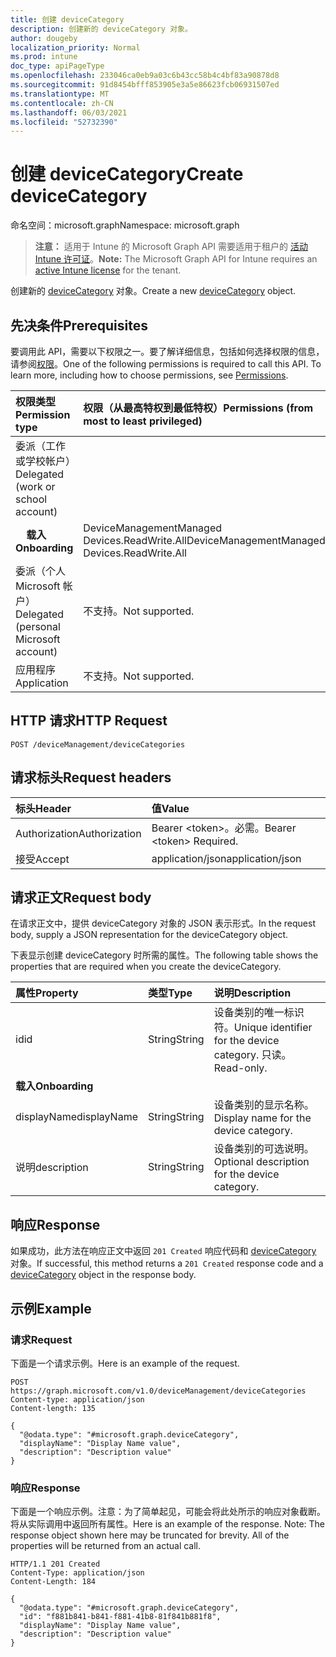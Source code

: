 ```yaml
---
title: 创建 deviceCategory
description: 创建新的 deviceCategory 对象。
author: dougeby
localization_priority: Normal
ms.prod: intune
doc_type: apiPageType
ms.openlocfilehash: 233046ca0eb9a03c6b43cc58b4c4bf83a90878d8
ms.sourcegitcommit: 91d8454bfff853905e3a5e86623fcb06931507ed
ms.translationtype: MT
ms.contentlocale: zh-CN
ms.lasthandoff: 06/03/2021
ms.locfileid: "52732390"
---
```

# <a name="create-devicecategory"></a><span data-ttu-id="ac8de-103">创建 deviceCategory</span><span class="sxs-lookup"><span data-stu-id="ac8de-103">Create deviceCategory</span></span>

<span data-ttu-id="ac8de-104">命名空间：microsoft.graph</span><span class="sxs-lookup"><span data-stu-id="ac8de-104">Namespace: microsoft.graph</span></span>

> <span data-ttu-id="ac8de-105">**注意：** 适用于 Intune 的 Microsoft Graph API 需要适用于租户的 [活动 Intune 许可证](https://go.microsoft.com/fwlink/?linkid=839381)。</span><span class="sxs-lookup"><span data-stu-id="ac8de-105">**Note:** The Microsoft Graph API for Intune requires an [active Intune license](https://go.microsoft.com/fwlink/?linkid=839381) for the tenant.</span></span>

<span data-ttu-id="ac8de-106">创建新的 [deviceCategory](../resources/intune-shared-devicecategory.md) 对象。</span><span class="sxs-lookup"><span data-stu-id="ac8de-106">Create a new [deviceCategory](../resources/intune-shared-devicecategory.md) object.</span></span>

## <a name="prerequisites"></a><span data-ttu-id="ac8de-107">先决条件</span><span class="sxs-lookup"><span data-stu-id="ac8de-107">Prerequisites</span></span>
<span data-ttu-id="ac8de-p101">要调用此 API，需要以下权限之一。要了解详细信息，包括如何选择权限的信息，请参阅[权限](/graph/permissions-reference)。</span><span class="sxs-lookup"><span data-stu-id="ac8de-p101">One of the following permissions is required to call this API. To learn more, including how to choose permissions, see [Permissions](/graph/permissions-reference).</span></span>

|<span data-ttu-id="ac8de-110">权限类型</span><span class="sxs-lookup"><span data-stu-id="ac8de-110">Permission type</span></span>|<span data-ttu-id="ac8de-111">权限（从最高特权到最低特权）</span><span class="sxs-lookup"><span data-stu-id="ac8de-111">Permissions (from most to least privileged)</span></span>|
|:---|:---|
|<span data-ttu-id="ac8de-112">委派（工作或学校帐户）</span><span class="sxs-lookup"><span data-stu-id="ac8de-112">Delegated (work or school account)</span></span>||
| <span data-ttu-id="ac8de-113">&nbsp; &nbsp; **载入**</span><span class="sxs-lookup"><span data-stu-id="ac8de-113">&nbsp; &nbsp; **Onboarding**</span></span> | <span data-ttu-id="ac8de-114">DeviceManagementManaged Devices.ReadWrite.All</span><span class="sxs-lookup"><span data-stu-id="ac8de-114">DeviceManagementManaged Devices.ReadWrite.All</span></span>|
|<span data-ttu-id="ac8de-115">委派（个人 Microsoft 帐户）</span><span class="sxs-lookup"><span data-stu-id="ac8de-115">Delegated (personal Microsoft account)</span></span>|<span data-ttu-id="ac8de-116">不支持。</span><span class="sxs-lookup"><span data-stu-id="ac8de-116">Not supported.</span></span>|
|<span data-ttu-id="ac8de-117">应用程序</span><span class="sxs-lookup"><span data-stu-id="ac8de-117">Application</span></span>|<span data-ttu-id="ac8de-118">不支持。</span><span class="sxs-lookup"><span data-stu-id="ac8de-118">Not supported.</span></span>|

## <a name="http-request"></a><span data-ttu-id="ac8de-119">HTTP 请求</span><span class="sxs-lookup"><span data-stu-id="ac8de-119">HTTP Request</span></span>
<!-- {
  "blockType": "ignored"
}
-->
``` http
POST /deviceManagement/deviceCategories
```

## <a name="request-headers"></a><span data-ttu-id="ac8de-120">请求标头</span><span class="sxs-lookup"><span data-stu-id="ac8de-120">Request headers</span></span>
|<span data-ttu-id="ac8de-121">标头</span><span class="sxs-lookup"><span data-stu-id="ac8de-121">Header</span></span>|<span data-ttu-id="ac8de-122">值</span><span class="sxs-lookup"><span data-stu-id="ac8de-122">Value</span></span>|
|:---|:---|
|<span data-ttu-id="ac8de-123">Authorization</span><span class="sxs-lookup"><span data-stu-id="ac8de-123">Authorization</span></span>|<span data-ttu-id="ac8de-124">Bearer &lt;token&gt;。必需。</span><span class="sxs-lookup"><span data-stu-id="ac8de-124">Bearer &lt;token&gt; Required.</span></span>|
|<span data-ttu-id="ac8de-125">接受</span><span class="sxs-lookup"><span data-stu-id="ac8de-125">Accept</span></span>|<span data-ttu-id="ac8de-126">application/json</span><span class="sxs-lookup"><span data-stu-id="ac8de-126">application/json</span></span>|

## <a name="request-body"></a><span data-ttu-id="ac8de-127">请求正文</span><span class="sxs-lookup"><span data-stu-id="ac8de-127">Request body</span></span>
<span data-ttu-id="ac8de-128">在请求正文中，提供 deviceCategory 对象的 JSON 表示形式。</span><span class="sxs-lookup"><span data-stu-id="ac8de-128">In the request body, supply a JSON representation for the deviceCategory object.</span></span>

<span data-ttu-id="ac8de-129">下表显示创建 deviceCategory 时所需的属性。</span><span class="sxs-lookup"><span data-stu-id="ac8de-129">The following table shows the properties that are required when you create the deviceCategory.</span></span>

|<span data-ttu-id="ac8de-130">属性</span><span class="sxs-lookup"><span data-stu-id="ac8de-130">Property</span></span>|<span data-ttu-id="ac8de-131">类型</span><span class="sxs-lookup"><span data-stu-id="ac8de-131">Type</span></span>|<span data-ttu-id="ac8de-132">说明</span><span class="sxs-lookup"><span data-stu-id="ac8de-132">Description</span></span>|
|:---|:---|:---|
|<span data-ttu-id="ac8de-133">id</span><span class="sxs-lookup"><span data-stu-id="ac8de-133">id</span></span>|<span data-ttu-id="ac8de-134">String</span><span class="sxs-lookup"><span data-stu-id="ac8de-134">String</span></span>|<span data-ttu-id="ac8de-135">设备类别的唯一标识符。</span><span class="sxs-lookup"><span data-stu-id="ac8de-135">Unique identifier for the device category.</span></span> <span data-ttu-id="ac8de-136">只读。</span><span class="sxs-lookup"><span data-stu-id="ac8de-136">Read-only.</span></span>|
|<span data-ttu-id="ac8de-137">**载入**</span><span class="sxs-lookup"><span data-stu-id="ac8de-137">**Onboarding**</span></span>|
|<span data-ttu-id="ac8de-138">displayName</span><span class="sxs-lookup"><span data-stu-id="ac8de-138">displayName</span></span>|<span data-ttu-id="ac8de-139">String</span><span class="sxs-lookup"><span data-stu-id="ac8de-139">String</span></span>|<span data-ttu-id="ac8de-140">设备类别的显示名称。</span><span class="sxs-lookup"><span data-stu-id="ac8de-140">Display name for the device category.</span></span>|
|<span data-ttu-id="ac8de-141">说明</span><span class="sxs-lookup"><span data-stu-id="ac8de-141">description</span></span>|<span data-ttu-id="ac8de-142">String</span><span class="sxs-lookup"><span data-stu-id="ac8de-142">String</span></span>|<span data-ttu-id="ac8de-143">设备类别的可选说明。</span><span class="sxs-lookup"><span data-stu-id="ac8de-143">Optional description for the device category.</span></span>|



## <a name="response"></a><span data-ttu-id="ac8de-144">响应</span><span class="sxs-lookup"><span data-stu-id="ac8de-144">Response</span></span>
<span data-ttu-id="ac8de-145">如果成功，此方法在响应正文中返回 `201 Created` 响应代码和 [deviceCategory](../resources/intune-shared-devicecategory.md) 对象。</span><span class="sxs-lookup"><span data-stu-id="ac8de-145">If successful, this method returns a `201 Created` response code and a [deviceCategory](../resources/intune-shared-devicecategory.md) object in the response body.</span></span>

## <a name="example"></a><span data-ttu-id="ac8de-146">示例</span><span class="sxs-lookup"><span data-stu-id="ac8de-146">Example</span></span>
### <a name="request"></a><span data-ttu-id="ac8de-147">请求</span><span class="sxs-lookup"><span data-stu-id="ac8de-147">Request</span></span>
<span data-ttu-id="ac8de-148">下面是一个请求示例。</span><span class="sxs-lookup"><span data-stu-id="ac8de-148">Here is an example of the request.</span></span>
``` http
POST https://graph.microsoft.com/v1.0/deviceManagement/deviceCategories
Content-type: application/json
Content-length: 135

{
  "@odata.type": "#microsoft.graph.deviceCategory",
  "displayName": "Display Name value",
  "description": "Description value"
}
```

### <a name="response"></a><span data-ttu-id="ac8de-149">响应</span><span class="sxs-lookup"><span data-stu-id="ac8de-149">Response</span></span>
<span data-ttu-id="ac8de-p103">下面是一个响应示例。注意：为了简单起见，可能会将此处所示的响应对象截断。将从实际调用中返回所有属性。</span><span class="sxs-lookup"><span data-stu-id="ac8de-p103">Here is an example of the response. Note: The response object shown here may be truncated for brevity. All of the properties will be returned from an actual call.</span></span>
``` http
HTTP/1.1 201 Created
Content-Type: application/json
Content-Length: 184

{
  "@odata.type": "#microsoft.graph.deviceCategory",
  "id": "f881b841-b841-f881-41b8-81f841b881f8",
  "displayName": "Display Name value",
  "description": "Description value"
}
```









